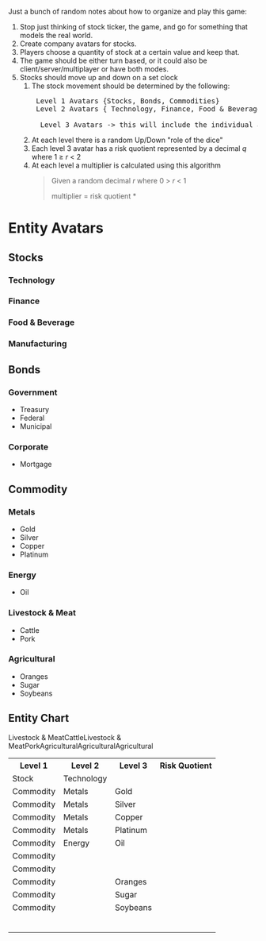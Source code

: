 Just a bunch of random notes about how to organize and play this game:

1. Stop just thinking of stock ticker, the game, and go for something that models the real world.
1. Create company avatars for stocks.
1. Players choose a quantity of stock at a certain value and keep that.
1. The game should be either turn based, or it could also be client/server/multiplayer or have both modes.
1. Stocks should move up and down on a set clock
    1. The stock movement should be determined by the following:
        <pre> Level 1 Avatars {Stocks, Bonds, Commodities}
        Level 2 Avatars { Technology, Finance, Food & Beverage, Manufacturing}, {Government, Corporate}, {Metals, Energy, Livestock & Meat, Agricultural}}
        
         Level 3 Avatars -> this will include the individual avatars for each Level 2 avatar.
       </pre>
    1. At each level there is a random Up/Down "role of the dice"
    1. Each level 3 avatar has a risk quotient represented by a decimal _q_ where 1 &geq; _r_ &lt; 2
    1. At each level a multiplier is calculated using this algorithm
        > Given a random decimal _r_ where 0 &gt; _r_ &lt; 1
        >
        > multiplier = risk quotient * 
# Entity Avatars

## Stocks
### Technology
### Finance
### Food & Beverage
### Manufacturing

## Bonds
### Government
- Treasury 
- Federal
- Municipal
### Corporate 
- Mortgage


## Commodity
### Metals 
- Gold
- Silver
- Copper
- Platinum
### Energy
- Oil
### Livestock & Meat
- Cattle
- Pork
### Agricultural
- Oranges
- Sugar
- Soybeans

## Entity Chart
<table>
<tr><th>Level 1</th><th>Level 2</th><th>Level 3</th><th>Risk Quotient</th></tr>
<tr><td>Stock</td><td>Technology</td><td></td><td></td></tr>
<tr><td>Commodity</td><td>Metals</td><td>Gold</td><td></td></tr>
<tr><td>Commodity</td><td>Metals</td><td>Silver</td><td></td></tr>
<tr><td>Commodity</td><td>Metals</td><td>Copper</td><td></td></tr>
<tr><td>Commodity</td><td>Metals</td><td>Platinum</td><td></td></tr>
<tr><td>Commodity</td><td>Energy</td><td>Oil</td><td></td></tr>
<tr><td>Commodity</td>Livestock & Meat<td></td>Cattle<td></td><td></td></tr>
<tr><td>Commodity</td>Livestock & Meat<td></td>Pork<td></td><td></td></tr>
<tr><td>Commodity</td>Agricultural<td></td><td>Oranges</td><td></td></tr>
<tr><td>Commodity</td>Agricultural<td></td><td>Sugar</td><td></td></tr>
<tr><td>Commodity</td>Agricultural<td></td><td>Soybeans</td><td></td></tr>
<tr><td></td><td></td><td></td><td></td></tr>
<tr><td></td><td></td><td></td><td></td></tr>
<tr><td></td><td></td><td></td><td></td></tr>
<tr><td></td><td></td><td></td><td></td></tr>
<tr><td></td><td></td><td></td><td></td></tr>
<tr><td></td><td></td><td></td><td></td></tr>
</table>
